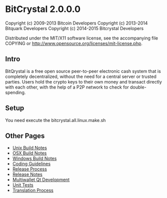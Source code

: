 BitCrystal 2.0.0.0
====================

Copyright (c) 2009-2013 Bitcoin Developers
Copyright (c) 2013-2014 Bitquark Developers
Copyright (c) 2014-2015 Bitcrystal Developers

Distributed under the MIT/X11 software license, see the accompanying
file COPYING or http://www.opensource.org/licenses/mit-license.php.

Intro
---------------------
BitQrystal is a free open source peer-to-peer electronic cash system that is
completely decentralized, without the need for a central server or trusted
parties.  Users hold the crypto keys to their own money and transact directly
with each other, with the help of a P2P network to check for double-spending.

Setup
---------------------
You need execute the bitcrystal.all.linux.make.sh


Other Pages
---------------------
- [Unix Build Notes](build-unix.md)
- [OSX Build Notes](build-osx.md)
- [Windows Build Notes](build-msw.md)
- [Coding Guidelines](coding.md)
- [Release Process](release-process.md)
- [Release Notes](release-notes.md)
- [Multiwallet Qt Development](multiwallet-qt.md)
- [Unit Tests](unit-tests.md)
- [Translation Process](translation_process.md)

